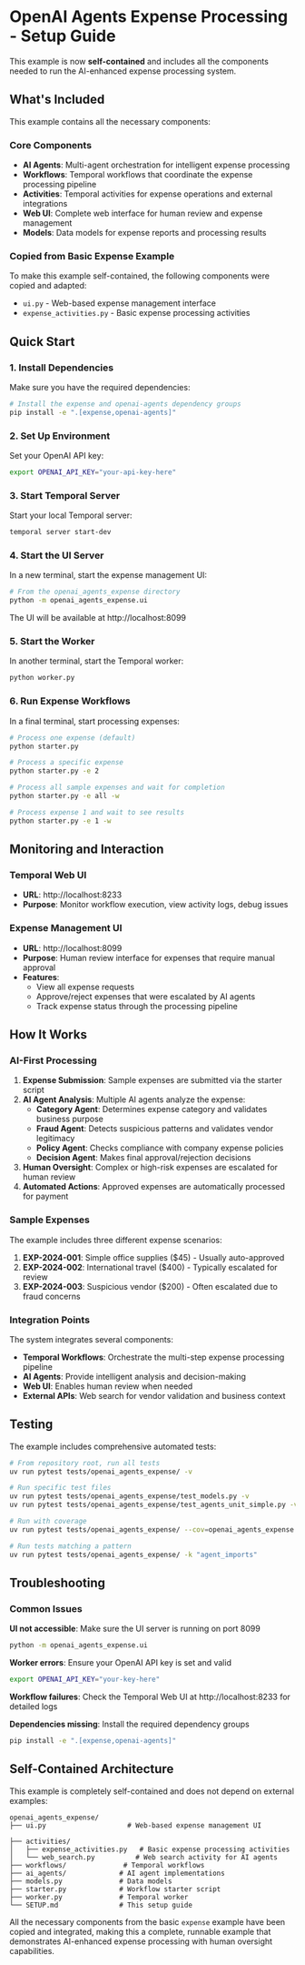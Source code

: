 # OpenAI Agents Expense Processing - Setup Guide

This example is now **self-contained** and includes all the components needed to run the AI-enhanced expense processing system.

## What's Included

This example contains all the necessary components:

### Core Components
- **AI Agents**: Multi-agent orchestration for intelligent expense processing
- **Workflows**: Temporal workflows that coordinate the expense processing pipeline  
- **Activities**: Temporal activities for expense operations and external integrations
- **Web UI**: Complete web interface for human review and expense management
- **Models**: Data models for expense reports and processing results

### Copied from Basic Expense Example
To make this example self-contained, the following components were copied and adapted:
- `ui.py` - Web-based expense management interface
- `expense_activities.py` - Basic expense processing activities

## Quick Start

### 1. Install Dependencies

Make sure you have the required dependencies:

```bash
# Install the expense and openai-agents dependency groups
pip install -e ".[expense,openai-agents]"
```

### 2. Set Up Environment

Set your OpenAI API key:

```bash
export OPENAI_API_KEY="your-api-key-here"
```

### 3. Start Temporal Server

Start your local Temporal server:

```bash
temporal server start-dev
```

### 4. Start the UI Server

In a new terminal, start the expense management UI:

```bash
# From the openai_agents_expense directory
python -m openai_agents_expense.ui

```

The UI will be available at http://localhost:8099

### 5. Start the Worker

In another terminal, start the Temporal worker:

```bash
python worker.py
```

### 6. Run Expense Workflows

In a final terminal, start processing expenses:

```bash
# Process one expense (default)
python starter.py

# Process a specific expense
python starter.py -e 2

# Process all sample expenses and wait for completion
python starter.py -e all -w

# Process expense 1 and wait to see results
python starter.py -e 1 -w
```

## Monitoring and Interaction

### Temporal Web UI
- **URL**: http://localhost:8233
- **Purpose**: Monitor workflow execution, view activity logs, debug issues

### Expense Management UI  
- **URL**: http://localhost:8099
- **Purpose**: Human review interface for expenses that require manual approval
- **Features**:
  - View all expense requests
  - Approve/reject expenses that were escalated by AI agents
  - Track expense status through the processing pipeline

## How It Works

### AI-First Processing
1. **Expense Submission**: Sample expenses are submitted via the starter script
2. **AI Agent Analysis**: Multiple AI agents analyze the expense:
   - **Category Agent**: Determines expense category and validates business purpose
   - **Fraud Agent**: Detects suspicious patterns and validates vendor legitimacy  
   - **Policy Agent**: Checks compliance with company expense policies
   - **Decision Agent**: Makes final approval/rejection decisions
3. **Human Oversight**: Complex or high-risk expenses are escalated for human review
4. **Automated Actions**: Approved expenses are automatically processed for payment

### Sample Expenses
The example includes three different expense scenarios:

1. **EXP-2024-001**: Simple office supplies ($45) - Usually auto-approved
2. **EXP-2024-002**: International travel ($400) - Typically escalated for review
3. **EXP-2024-003**: Suspicious vendor ($200) - Often escalated due to fraud concerns

### Integration Points

The system integrates several components:
- **Temporal Workflows**: Orchestrate the multi-step expense processing pipeline
- **AI Agents**: Provide intelligent analysis and decision-making
- **Web UI**: Enables human review when needed
- **External APIs**: Web search for vendor validation and business context

## Testing

The example includes comprehensive automated tests:

```bash
# From repository root, run all tests
uv run pytest tests/openai_agents_expense/ -v

# Run specific test files
uv run pytest tests/openai_agents_expense/test_models.py -v
uv run pytest tests/openai_agents_expense/test_agents_unit_simple.py -v

# Run with coverage
uv run pytest tests/openai_agents_expense/ --cov=openai_agents_expense

# Run tests matching a pattern
uv run pytest tests/openai_agents_expense/ -k "agent_imports"
```

## Troubleshooting

### Common Issues

**UI not accessible**: Make sure the UI server is running on port 8099
```bash
python -m openai_agents_expense.ui
```

**Worker errors**: Ensure your OpenAI API key is set and valid
```bash
export OPENAI_API_KEY="your-key-here"
```

**Workflow failures**: Check the Temporal Web UI at http://localhost:8233 for detailed logs

**Dependencies missing**: Install the required dependency groups
```bash
pip install -e ".[expense,openai-agents]"
```

## Self-Contained Architecture

This example is completely self-contained and does not depend on external examples:

```
openai_agents_expense/
├── ui.py                    # Web-based expense management UI
  
├── activities/
│   ├── expense_activities.py   # Basic expense processing activities
│   └── web_search.py          # Web search activity for AI agents
├── workflows/              # Temporal workflows
├── ai_agents/             # AI agent implementations  
├── models.py              # Data models
├── starter.py             # Workflow starter script
├── worker.py              # Temporal worker
└── SETUP.md               # This setup guide
```

All the necessary components from the basic `expense` example have been copied and integrated, making this a complete, runnable example that demonstrates AI-enhanced expense processing with human oversight capabilities. 